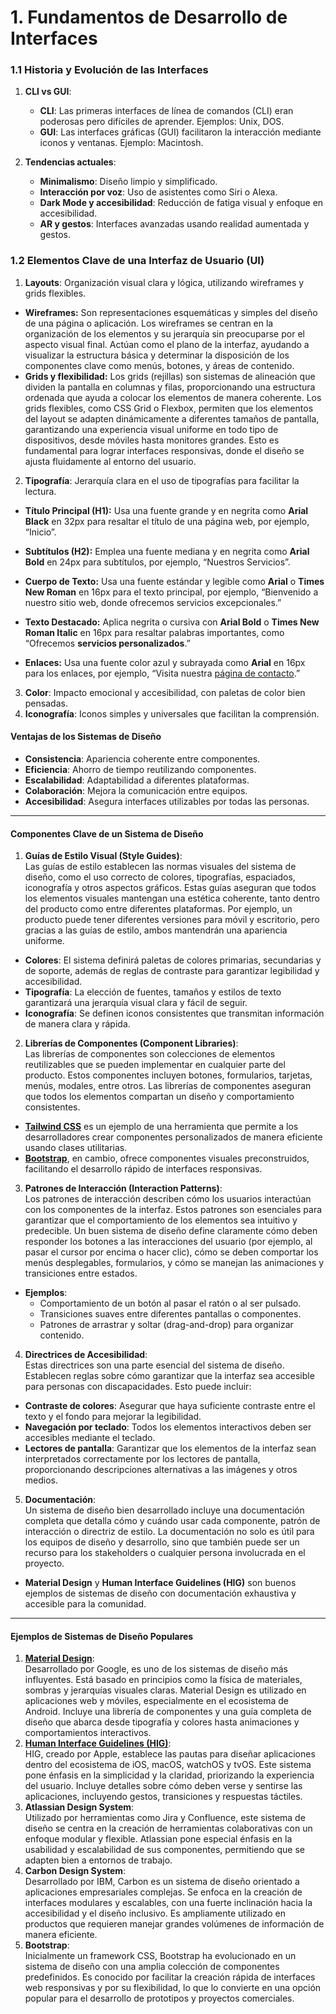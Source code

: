# 1. Fundamentos de Desarrollo de Interfaces

### 1.1 Historia y Evolución de las Interfaces

1. **CLI vs GUI**:
   - **CLI**: Las primeras interfaces de línea de comandos (CLI) eran poderosas pero difíciles de aprender. Ejemplos: Unix, DOS.
   - **GUI**: Las interfaces gráficas (GUI) facilitaron la interacción mediante iconos y ventanas. Ejemplo: Macintosh.

2. **Tendencias actuales**:
   - **Minimalismo**: Diseño limpio y simplificado.
   - **Interacción por voz**: Uso de asistentes como Siri o Alexa.
   - **Dark Mode y accesibilidad**: Reducción de fatiga visual y enfoque en accesibilidad.
   - **AR y gestos**: Interfaces avanzadas usando realidad aumentada y gestos.

### 1.2 Elementos Clave de una Interfaz de Usuario (UI)

1. **Layouts**: Organización visual clara y lógica, utilizando wireframes y grids flexibles.

  - **Wireframes:** Son representaciones esquemáticas y simples del diseño de una página o aplicación. Los wireframes se centran en la organización de los elementos y su jerarquía sin preocuparse por el aspecto visual final. Actúan como el plano de la interfaz, ayudando a visualizar la estructura básica y determinar la disposición de los componentes clave como menús, botones, y áreas de contenido.
  - **Grids y flexibilidad:** Los grids (rejillas) son sistemas de alineación que dividen la pantalla en columnas y filas, proporcionando una estructura ordenada que ayuda a colocar los elementos de manera coherente. Los grids flexibles, como CSS Grid o Flexbox, permiten que los elementos del layout se adapten dinámicamente a diferentes tamaños de pantalla, garantizando una experiencia visual uniforme en todo tipo de dispositivos, desde móviles hasta monitores grandes. Esto es fundamental para lograr interfaces responsivas, donde el diseño se ajusta fluidamente al entorno del usuario.

2. **Tipografía**: Jerarquía clara en el uso de tipografías para facilitar la lectura.

  - **Título Principal (H1):** Usa una fuente grande y en negrita como **Arial Black** en 32px para resaltar el título de una página web, por ejemplo, “Inicio”.

  - **Subtítulos (H2):** Emplea una fuente mediana y en negrita como **Arial Bold** en 24px para subtítulos, por ejemplo, “Nuestros Servicios”.

  - **Cuerpo de Texto:** Usa una fuente estándar y legible como **Arial** o **Times New Roman** en 16px para el texto principal, por ejemplo, “Bienvenido a nuestro sitio web, donde ofrecemos servicios excepcionales.”

  - **Texto Destacado:** Aplica negrita o cursiva con **Arial Bold** o **Times New Roman Italic** en 16px para resaltar palabras importantes, como “Ofrecemos **servicios personalizados**.”

  - **Enlaces:** Usa una fuente color azul y subrayada como **Arial** en 16px para los enlaces, por ejemplo, “Visita nuestra [página de contacto](#).”

3. **Color**: Impacto emocional y accesibilidad, con paletas de color bien pensadas.
4. **Iconografía**: Iconos simples y universales que facilitan la comprensión.

#### Ventajas de los Sistemas de Diseño

  - **Consistencia**: Apariencia coherente entre componentes.
  - **Eficiencia**: Ahorro de tiempo reutilizando componentes.
  - **Escalabilidad**: Adaptabilidad a diferentes plataformas.
  - **Colaboración**: Mejora la comunicación entre equipos.
  - **Accesibilidad**: Asegura interfaces utilizables por todas las personas.

---

#### Componentes Clave de un Sistema de Diseño
1. **Guías de Estilo Visual (Style Guides)**:  
  Las guías de estilo establecen las normas visuales del sistema de diseño, como el uso correcto de colores, tipografías, espaciados, iconografía y otros aspectos gráficos. Estas guías aseguran que todos los elementos visuales mantengan una estética coherente, tanto dentro del producto como entre diferentes plataformas. Por ejemplo, un producto puede tener diferentes versiones para móvil y escritorio, pero gracias a las guías de estilo, ambos mantendrán una apariencia uniforme.
  - **Colores**: El sistema definirá paletas de colores primarias, secundarias y de soporte, además de reglas de contraste para garantizar legibilidad y accesibilidad.
  - **Tipografía**: La elección de fuentes, tamaños y estilos de texto garantizará una jerarquía visual clara y fácil de seguir.
  - **Iconografía**: Se definen iconos consistentes que transmitan información de manera clara y rápida.
2. **Librerías de Componentes (Component Libraries)**:  
  Las librerías de componentes son colecciones de elementos reutilizables que se pueden implementar en cualquier parte del producto. Estos componentes incluyen botones, formularios, tarjetas, menús, modales, entre otros. Las librerías de componentes aseguran que todos los elementos compartan un diseño y comportamiento consistentes.
  - **[Tailwind CSS](https://tailwindcss.com/)** es un ejemplo de una herramienta que permite a los desarrolladores crear componentes personalizados de manera eficiente usando clases utilitarias.
  - **[Bootstrap](https://getbootstrap.com/docs/5.3/getting-started/introduction/)**, en cambio, ofrece componentes visuales preconstruidos, facilitando el desarrollo rápido de interfaces responsivas.
3. **Patrones de Interacción (Interaction Patterns)**:  
  Los patrones de interacción describen cómo los usuarios interactúan con los componentes de la interfaz. Estos patrones son esenciales para garantizar que el comportamiento de los elementos sea intuitivo y predecible. Un buen sistema de diseño define claramente cómo deben responder los botones a las interacciones del usuario (por ejemplo, al pasar el cursor por encima o hacer clic), cómo se deben comportar los menús desplegables, formularios, y cómo se manejan las animaciones y transiciones entre estados.
  - **Ejemplos**: 
    - Comportamiento de un botón al pasar el ratón o al ser pulsado.
    - Transiciones suaves entre diferentes pantallas o componentes.
    - Patrones de arrastrar y soltar (drag-and-drop) para organizar contenido.
4. **Directrices de Accesibilidad**:  
  Estas directrices son una parte esencial del sistema de diseño. Establecen reglas sobre cómo garantizar que la interfaz sea accesible para personas con discapacidades. Esto puede incluir:
  - **Contraste de colores**: Asegurar que haya suficiente contraste entre el texto y el fondo para mejorar la legibilidad.
  - **Navegación por teclado**: Todos los elementos interactivos deben ser accesibles mediante el teclado.
  - **Lectores de pantalla**: Garantizar que los elementos de la interfaz sean interpretados correctamente por los lectores de pantalla, proporcionando descripciones alternativas a las imágenes y otros medios.
5. **Documentación**:  
  Un sistema de diseño bien desarrollado incluye una documentación completa que detalla cómo y cuándo usar cada componente, patrón de interacción o directriz de estilo. La documentación no solo es útil para los equipos de diseño y desarrollo, sino que también puede ser un recurso para los stakeholders o cualquier persona involucrada en el proyecto.
  - **Material Design** y **Human Interface Guidelines (HIG)** son buenos ejemplos de sistemas de diseño con documentación exhaustiva y accesible para la comunidad.

---

#### Ejemplos de Sistemas de Diseño Populares
1. **[Material Design](https://m3.material.io/)**:  
  Desarrollado por Google, es uno de los sistemas de diseño más influyentes. Está basado en principios como la física de materiales, sombras y jerarquías visuales claras. Material Design es utilizado en aplicaciones web y móviles, especialmente en el ecosistema de Android. Incluye una librería de componentes y una guía completa de diseño que abarca desde tipografía y colores hasta animaciones y comportamientos interactivos.
2. **[Human Interface Guidelines (HIG)](https://developer.apple.com/design/human-interface-guidelines)**:  
  HIG, creado por Apple, establece las pautas para diseñar aplicaciones dentro del ecosistema de iOS, macOS, watchOS y tvOS. Este sistema pone énfasis en la simplicidad y la claridad, priorizando la experiencia del usuario. Incluye detalles sobre cómo deben verse y sentirse las aplicaciones, incluyendo gestos, transiciones y respuestas táctiles.
3. **Atlassian Design System**:  
  Utilizado por herramientas como Jira y Confluence, este sistema de diseño se centra en la creación de herramientas colaborativas con un enfoque modular y flexible. Atlassian pone especial énfasis en la usabilidad y escalabilidad de sus componentes, permitiendo que se adapten bien a entornos de trabajo.
4. **Carbon Design System**:  
  Desarrollado por IBM, Carbon es un sistema de diseño orientado a aplicaciones empresariales complejas. Se enfoca en la creación de interfaces modulares y escalables, con una fuerte inclinación hacia la accesibilidad y el diseño inclusivo. Es ampliamente utilizado en productos que requieren manejar grandes volúmenes de información de manera eficiente.
5. **Bootstrap**:  
  Inicialmente un framework CSS, Bootstrap ha evolucionado en un sistema de diseño con una amplia colección de componentes predefinidos. Es conocido por facilitar la creación rápida de interfaces web responsivas y por su flexibilidad, lo que lo convierte en una opción popular para el desarrollo de prototipos y proyectos comerciales.
